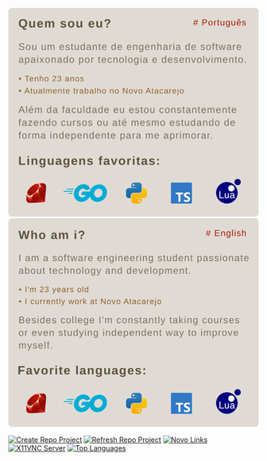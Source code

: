 [![img1](https://github.com/barrosflavio/barrosflavio/blob/main/about-me_pt--br.svg)](https://github.com/barrosflavio)
[![img1](https://github.com/barrosflavio/barrosflavio/blob/main/about-me_en--us.svg)](https://github.com/barrosflavio)

[![Create Repo Project](https://github-readme-stats.vercel.app/api/pin/?username=barrosflavio&repo=create-github-public-repo&bg_color=DFDBD4&hide_border=true&title_color=5E513C&text_color=7A7062&locale=pt-br)](https://github.com/barrosflavio/create-github-public-repo)
[![Refresh Repo Project](https://github-readme-stats.vercel.app/api/pin/?username=barrosflavio&repo=refresh-github-repo&bg_color=DFDBD4&hide_border=true&title_color=5E513C&text_color=7A7062&locale=pt-br)](https://github.com/barrosflavio/refresh-github-repo)
[![Novo Links](https://github-readme-stats.vercel.app/api/pin/?username=barrosflavio&repo=novo-docker-apache&bg_color=DFDBD4&hide_border=true&title_color=5E513C&text_color=7A7062&locale=pt-br)](https://github.com/barrosflavio/novo-docker-apache)
[![X11VNC Server](https://github-readme-stats.vercel.app/api/pin/?username=barrosflavio&repo=x11vnc_setup&bg_color=DFDBD4&hide_border=true&title_color=5E513C&text_color=7A7062&locale=pt-br)](https://github.com/barrosflavio/x11vnc_setup)
[![Top Languages](https://github-readme-stats.vercel.app/api/top-langs/?username=barrosflavio&layout=donut-vertical&bg_color=DFDBD4&hide_border=true&title_color=5E513C&text_color=7A7062&locale=pt-br)](https://github.com/barrosflavio)

